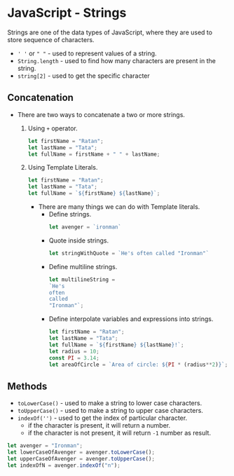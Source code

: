 # JavaScript - Strings

Strings are one of the data types of JavaScript, where they are used to store sequence of characters. 

* `' '` or `" "` - used to represent values of a string.
* `String.length` - used to find how many characters are present in the string.
* `string[2]` - used to get the specific character 

## Concatenation
* There are two ways to concatenate a two or more strings. 
    1. Using `+` operator.
        ```javascript
        let firstName = "Ratan";
        let lastName = "Tata";
        let fullName = firstName + " " + lastName;
        ```

    2. Using Template Literals.
        ```javascript
        let firstName = "Ratan";
        let lastName = "Tata";
        let fullName = `${firstName} ${lastName}`;
        ```

        * There are many things we can do with Template literals.
            * Define strings.
                ```javascript
                let avenger = `ironman`
                ```
            * Quote inside strings.
                ```javascript
                let stringWithQuote = `He's often called "Ironman"`
                ```
            * Define multiline strings.
                ```javascript
                let multilineString =
                `He's 
                often 
                called 
                "Ironman"`;
                ```
            * Define interpolate variables and expressions into strings.
                ```javascript
                let firstName = "Ratan";
                let lastName = "Tata";
                let fullName = `${firstName} ${lastName}!`;
                let radius = 10;
                const PI = 3.14;
                let areaOfCircle = `Area of circle: ${PI * (radius**2)}`;
                ```

## Methods
* `toLowerCase()` - used to make a string to lower case characters.
* `toUpperCase()` - used to make a string to upper case characters.
* `indexOf('')` - used to get the index of particular character.
    * if the character is present, it will return a number.
    * if the character is not present, it will return `-1` number as result.

```javascript
let avenger = "Ironman";
let lowerCaseOfAvenger = avenger.toLowerCase();
let upperCaseOfAvenger = avenger.toUpperCase();
let indexOfN = avenger.indexOf("n");
```